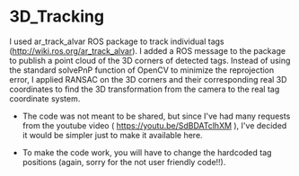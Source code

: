 # 3D_Tracking

I used ar_track_alvar ROS package to track individual tags (http://wiki.ros.org/ar_track_alvar). I added a ROS message to the package to publish a point cloud of the 3D corners of detected tags. Instead of using the standard solvePnP function of OpenCV to minimize the reprojection error, I applied RANSAC on the 3D corners and their corresponding real 3D coordinates to find the 3D transformation from the camera to the real tag coordinate system.

- The code was not meant to be shared, but since I've had many requests from the youtube video ( https://youtu.be/SdBDATclhXM ), I've decided it would be simpler just to make it available here. 

- To make the code work, you will have to change the hardcoded tag positions (again, sorry for the not user friendly code!!).
